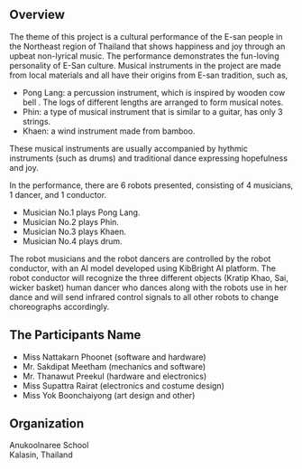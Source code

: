
## Overview

The theme of this project is a cultural performance of the E-san people in the 
Northeast region of Thailand that shows happiness and joy through an upbeat non-lyrical music. The performance demonstrates the fun-loving personality of E-San culture. Musical instruments in the project are made from local materials and all have their origins from E-san tradition, such as, 
* Pong Lang: a percussion instrument, which  is inspired by wooden cow bell . The logs of different lengths are arranged to form musical notes.
* Phin:  a type of musical instrument that is similar to a guitar, has only 3 strings.
* Khaen: a wind instrument made from bamboo.

These musical instruments are usually accompanied by hythmic instruments (such as drums) and traditional dance expressing hopefulness and joy.

In the performance, there are 6 robots presented, consisting of 4 musicians, 1 dancer, and 1 conductor.
* Musician No.1 plays Pong Lang.
* Musician No.2 plays Phin.
* Musician No.3 plays Khaen.
* Musician No.4 plays drum.

The robot musicians and the robot dancers are controlled by the robot conductor, with an AI model developed using KibBright AI platform. The robot conductor will recognize the three different objects (Kratip Khao, Sai, wicker basket) human dancer who dances along with the robots use in her dance and will send infrared control signals to all other robots to change choreographs accordingly.

## The Participants Name
* Miss Nattakarn Phoonet    (software and hardware)
* Mr. Sakdipat Meetham      (mechanics and software)
* Mr. Thanawut Preekul      (hardware and electronics)
* Miss Supattra Rairat      (electronics and costume design)
* Miss Yok Boonchaiyong     (art design and other)

## Organization
Anukoolnaree School<br>
Kalasin, Thailand
